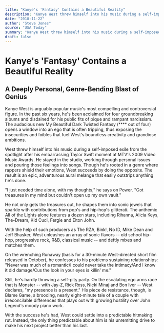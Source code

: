 ```yaml
---
title: "Kanye's 'Fantasy' Contains a Beautiful Reality"
description: "Kanye West threw himself into his music during a self-imposed exile from the spotlight after his embarrassing Taylor Swift moment at MTV's 2009 Video Music Awards. The result is an epic, adventurous a..."
date: "2010-11-22"
author: "Steve Jones"
source: "USA Today"
summary: "Kanye West threw himself into his music during a self-imposed exile from the spotlight after his embarrassing Taylor Swift moment at MTV's 2009 Video Music Awards. The result is an epic, adventurous aural melange that easily outstrips anything he's done. With the help of such producers as The RZA, Bink!, No ID, Mike Dean and Jeff Bhasker, West unleashes an array of sonic flavors."
draft: false
---
```


# Kanye's 'Fantasy' Contains a Beautiful Reality

## A Deeply Personal, Genre-Bending Blast of Genius

Kanye West is arguably popular music's most compelling and controversial figure. In the past six years, he's been acclaimed for four groundbreaking albums and disdained for his public fits of pique and rampant narcissism. The audacious new My Beautiful Dark Twisted Fantasy (**** out of four) opens a window into an ego that is often tripping, thus exposing the insecurities and foibles that fuel West's boundless creativity and grandiose ambitions.

West threw himself into his music during a self-imposed exile from the spotlight after his embarrassing Taylor Swift moment at MTV's 2009 Video Music Awards. He stayed in the studio, working through personal issues and pouring those feelings into songs. Though he's rooted in a genre where rappers shield their emotions, West succeeds by doing the opposite. The result is an epic, adventurous aural melange that easily outstrips anything he's done.

"I just needed time alone, with my thoughts," he says on Power. "Got treasures in my mind but couldn't open up my own vault."

He not only gets the treasures out, he shapes them into sonic jewels that sparkle with contributions from pop's and hip-hop's glitterati. The anthemic All of the Lights alone features a dozen stars, including Rihanna, Alicia Keys, The-Dream, Kid Cudi, Fergie and Elton John.

With the help of such producers as The RZA, Bink!, No ID, Mike Dean and Jeff Bhasker, West unleashes an array of sonic flavors -- old school hip-hop, progressive rock, R&B, classical music -- and deftly mixes and matches them.

On the wrenching Runaway (basis for a 30-minute West-directed short film released in October), he confesses to his problems sustaining relationships: "Never was much of a romantic/I could never take the intimacy/And I know it did damage/Cus the look in your eyes is killin' me."

Still, he's hardly throwing a self-pity party. On the escalating ego arms race that is Monster -- with Jay-Z, Rick Ross, Nicki Minaj and Bon Iver -- West declares, "my presence is a present." His piece de resistance, though, is Blame Game, a brooding, nearly eight-minute tale of a couple with irreconcilable differences that plays out with growing hostility over John Legend's moody piano work.

With the success he's had, West could settle into a predictable hitmaking rut. Instead, the only thing predictable about him is his unremitting drive to make his next project better than his last.
